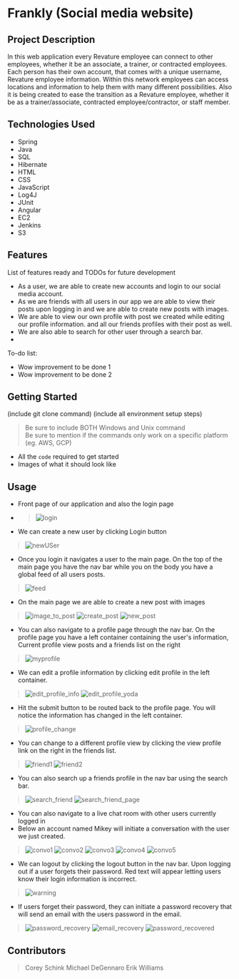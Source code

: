 # Frankly (Social media website)

## Project Description

In this web application every Revature employee can connect to other employees, whether it be an associate, a trainer, or contracted employees. Each person has their own account, that comes with a unique username, Revature employee information. Within this network employees can access locations and information to help them with many different possibilities. Also it is being created to ease the transition as a Revature employee, whether it be as a trainer/associate, contracted employee/contractor, or staff member.

## Technologies Used

* Spring
* Java
* SQL
* Hibernate
* HTML
* CSS
* JavaScript
* Log4J
* JUnit
* Angular
* EC2
* Jenkins
* S3

## Features

List of features ready and TODOs for future development
* As a user, we are able to create new accounts and login to our social media account.
* As we are friends with all users in our app we are able to view their posts upon logging in and we are able to create new posts with images.
* We are able to view our own profile with post we created while editing our profile information.  and all our friends profiles with their post as well.
* We are also able to search for other user through a search bar. 
* 

To-do list:
* Wow improvement to be done 1
* Wow improvement to be done 2

## Getting Started
   
(include git clone command)
(include all environment setup steps)

> Be sure to include BOTH Windows and Unix command  
> Be sure to mention if the commands only work on a specific platform (eg. AWS, GCP)

- All the `code` required to get started
- Images of what it should look like

## Usage

* Front page of our application and also the login page
* > ![login](https://user-images.githubusercontent.com/69532931/115947441-876e8800-a47c-11eb-87fb-b709c099aa72.png)

* We can create a new user by clicking Login button
> ![newUSer](https://user-images.githubusercontent.com/69532931/115947462-9ce3b200-a47c-11eb-983c-ebde091578d0.png)

* Once you login it navigates a user to the main page. On the top of the main page you have the nav bar while you on the body you have a global feed of all users posts. 
> ![feed](https://user-images.githubusercontent.com/69532931/115947473-b1c04580-a47c-11eb-9f8b-0065d44d0b4c.png)

* On the main page we are able to create a new post with images
> ![image_to_post](https://user-images.githubusercontent.com/69532931/115947501-dc120300-a47c-11eb-915d-9303626870e1.png)
> ![create_post](https://user-images.githubusercontent.com/69532931/115947491-d3213180-a47c-11eb-813a-67114bcc8528.png)
> ![new_post](https://user-images.githubusercontent.com/69532931/115947512-ee8c3c80-a47c-11eb-9064-290c8aba6da9.png)

* You can also navigate to a profile page through the nav bar. On the profile page you have a left container containing the user's information, Current profile view posts and a friends list on the right
> ![myprofile](https://user-images.githubusercontent.com/69532931/115947570-65c1d080-a47d-11eb-8b56-26e858818a97.png)

* We can edit a profile information by clicking edit profile in the left container. 
> ![edit_profile_info](https://user-images.githubusercontent.com/69532931/115947582-812cdb80-a47d-11eb-9de9-3e8d8f61555d.png)
> ![edit_profile_yoda](https://user-images.githubusercontent.com/69532931/115947592-9144bb00-a47d-11eb-9309-532de8da2f8f.png)

* Hit the submit button to be routed back to the profile page. You will notice the information has changed in the left container. 
> ![profile_change](https://user-images.githubusercontent.com/69532931/115947612-b20d1080-a47d-11eb-93d0-e23cdafa68b7.png)

* You can change to a different profile view by clicking the view profile link on the right in the friends list.
> ![friend1](https://user-images.githubusercontent.com/69532931/115947636-d832b080-a47d-11eb-991a-a6a6358c67a5.png)
> ![friend2](https://user-images.githubusercontent.com/69532931/115947637-da950a80-a47d-11eb-8826-147a372ba03a.png)

* You can also search up a friends profile in the nav bar using the search bar. 
> ![search_friend](https://user-images.githubusercontent.com/69532931/115947666-07492200-a47e-11eb-848d-7da4f61347b2.png)
> ![search_friend_page](https://user-images.githubusercontent.com/69532931/115947673-0f08c680-a47e-11eb-9751-39fba60e45da.png)

* You can also navigate to a live chat room with other users currently logged in
* Below an account named Mikey will initiate a conversation with the user we just created.
> ![convo1](https://user-images.githubusercontent.com/69532931/115947688-29db3b00-a47e-11eb-9666-561227031562.png)
> ![convo2](https://user-images.githubusercontent.com/69532931/115947714-55f6bc00-a47e-11eb-963c-b9f344934467.png)
> ![convo3](https://user-images.githubusercontent.com/69532931/115947716-58591600-a47e-11eb-948c-55d5b0c83327.png)
> ![convo4](https://user-images.githubusercontent.com/69532931/115947717-5abb7000-a47e-11eb-8c2d-c58a2d3826fc.png)
> ![convo5](https://user-images.githubusercontent.com/69532931/115947718-5c853380-a47e-11eb-841e-cabb0a54e3a0.png)

* We can logout by clicking the logout button in the nav bar. Upon logging out if a user forgets their password. Red text will appear letting users know their login information is incorrect. 
> ![warning](https://user-images.githubusercontent.com/69532931/115947765-cd2c5000-a47e-11eb-8a0b-c1d22da352bb.png)

* If users forget their password, they can initiate a password recovery that will send an email with the users password in the email.
> ![password_recovery](https://user-images.githubusercontent.com/69532931/115947795-ffd64880-a47e-11eb-87a2-7b8fb217e3b3.png)
> ![email_recovery](https://user-images.githubusercontent.com/69532931/115947797-05339300-a47f-11eb-937e-7b8552340427.png)
> ![password_recovered](https://user-images.githubusercontent.com/69532931/115947798-08c71a00-a47f-11eb-8c3c-7d09005754b2.png)

## Contributors

> Corey Schink
> Michael DeGennaro
> Erik Williams


